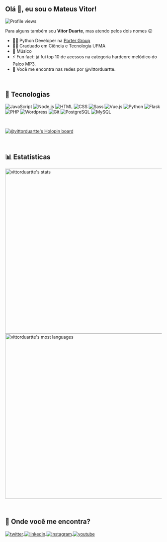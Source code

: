 <!-- <img align="right" height="590em" src="https://raw.githubusercontent.com/vittorduartte/vittorduartte/733fc31f90608db8b3a248e736ea8d39c52c9dac/assets/readme-image.png"/> -->

## Olá 👋, eu sou o Mateus Vitor!

<p align="left"> <img src="https://komarev.com/ghpvc/?username=vittorduartte&color=red" alt="Profile views" /> </p>

Para alguns também sou **Vitor Duarte**, mas atendo pelos dois nomes 🙃

- 🧑‍💻 Python Developer na [Porter Group](https://portergroup.com.br/)
- 🧑‍🎓 Graduado em Ciência e Tecnologia UFMA
- 🥁 Músico
- ⚡ Fun fact: já fui top 10 de acessos na categoria hardcore melódico do Palco MP3.
- 💬 Você me encontra nas redes por @vittorduartte.

<br>

## 🔧 Tecnologias

![JavaScript](https://img.shields.io/badge/JavaScript-323330?style=for-the-badge&logo=javascript&logoColor=F7DF1E)
![Node.js](https://img.shields.io/badge/Node.js-43853D?style=for-the-badge&logo=node.js&logoColor=white)
![HTML](https://img.shields.io/badge/HTML5-E34F26?style=for-the-badge&logo=html5&logoColor=white)
![CSS](https://img.shields.io/badge/CSS3-1572B6?style=for-the-badge&logo=css3&logoColor=white)
![Sass](https://img.shields.io/badge/Sass-CC6699?style=for-the-badge&logo=sass&logoColor=white)
![Vue.js](https://img.shields.io/badge/Vue.js-35495E?style=for-the-badge&logo=vue.js&logoColor=4FC08D)
![Python](https://img.shields.io/badge/Python-3776AB?style=for-the-badge&logo=python&logoColor=white)
![Flask](https://img.shields.io/badge/Flask-000000?style=for-the-badge&logo=flask&logoColor=white)
![PHP](https://img.shields.io/badge/PHP-777BB4?style=for-the-badge&logo=php&logoColor=white)
![Wordpress](https://img.shields.io/badge/WordPress-006E93?style=for-the-badge&logo=wordpress&logoColor=white)
![Git](https://img.shields.io/badge/Git-E34F26?style=for-the-badge&logo=git&logoColor=white)
![PostgreSQL](https://img.shields.io/badge/PostgreSQL-316192?style=for-the-badge&logo=postgresql&logoColor=white)
![MySQL](https://img.shields.io/badge/MySQL-00000F?style=for-the-badge&logo=mysql&logoColor=white)

<br>

[![@vittorduartte's Holopin board](https://holopin.me/vittorduartte)](https://holopin.io/@vittorduartte)

<br>

## 📊 Estatísticas

<p align="left">
<img width="530em" src="https://github-readme-stats.vercel.app/api?username=vittorduartte&show_icons=true&theme=dracula" alt="vittorduartte's stats"/>
<img width="530em" src="https://github-readme-stats.vercel.app/api/top-langs/?username=vittorduartte&layout=compact&theme=dracula" alt="vittorduartte's most languages"/>
</p>

<br>

## 📍 Onde você me encontra?

<p align="left">
    <a href="https://twitter.com/vittorduartte_" target="_blank">
      <img align="center" src="https://img.shields.io/badge/Twitter-1DA1F2?style=for-the-badge&logo=twitter&logoColor=white" alt="twitter"/>  
    </a>
    <a href="https://linkedin.com/in/vittorduartte" target="_blank">
      <img align="center" src="https://img.shields.io/badge/LinkedIn-0077B5?style=for-the-badge&logo=linkedin&logoColor=white" alt="linkedin"/>
    </a>
    <a href="https://instagram.com/vittorduartte" target="_blank">
     <img align="center" src="https://img.shields.io/badge/Instagram-E4405F?style=for-the-badge&logo=instagram&logoColor=white" alt="instagram"/>
    </a>
    <a href="https://gitlab.com/vittorduartte" target="_blank">
     <img align="center" src="https://img.shields.io/badge/GitLab-330F63?style=for-the-badge&logo=gitlab&logoColor=white" alt="youtube"/>
    </a>
</p>
